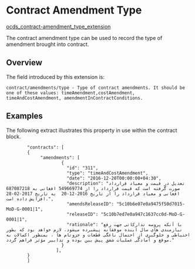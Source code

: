 # Contract Amendment Type

[ocds_contract-amendment_type_extension](https://github.com/stanikzai/ocds_contract-amendment_type_extension) 

The contract amendment type can be used to record the type of amendment brought into contract.

## Overview
The field introduced by this extension is:

    contract/amendments/type - Type of contract amendments. It should be one of these values: timeAmendment,costAmendment, timeAndCostAmendment, amendmentInContractConditions.

## Examples
The following extract illustrates this property in use within the contract block.

            "contracts": [
            {
                 "amendments": [
                         {
                           "id": "311",
                           "type": "timeAndCostAmendment",
                           "date": "2016-12-20T00:00:00+04:30",
                           "description": "تعدیل در قیمت و معیاد قرارداد صورت گرفته است که قیمت قرارداد را از 549669774 افغانی به 687087218 افغانی و معیاد قرارداد را از تاریخ 2016-12-20  به تاریخ 2017-02-28 افزایش داده است.",
                           "amendsReleaseID": "5c10b6e07e0a9475f50d7015-MoD-G-0001|1",
                           "releaseID": "5c10b7ed7e0a947c1637cc0d-MoD-G-0001|1",
                           "rationale": "با آنکه پروسه تدارکاتی جهت رفع نیازمندی های سال اینده موفقانه پیشبرده میشود، لازم خواهد بود که بطور احتیاطی و جلوگیری از احتمال ناغگی قطعات و جزوتام ها ، بمنظور اکمالات به موقع و آمادگی عملیات شفق پیش بین بوده و تدابیر مؤثر فراهم گردد."
                         }
                       ],
            }
            ]
